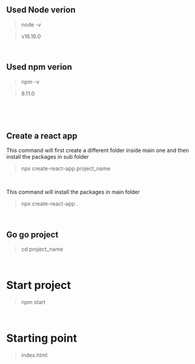 ## Used Node verion

> node -v

> v16.16.0

&nbsp;

## Used npm verion

> npm -v

> 8.11.0

&nbsp;

&nbsp;

## Create a react app

This command will first create a different folder inside main one and then install the packages in sub folder

> npx create-react-app project_name

&nbsp;

This command will install the packages in main folder

> npx create-react-app .

&nbsp;

## Go go project

> cd project_name

&nbsp;

# Start project

> npm start

&nbsp;

# Starting point

> index.html

&nbsp;
&nbsp;
&nbsp;
&nbsp;
&nbsp;
&nbsp;
&nbsp;

